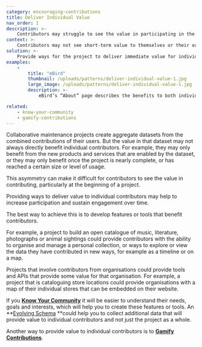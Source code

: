 ```yaml
---
category: encouraging-contributions
title: Deliver Individual Value
nav_order: 1
description: >-
    Contributors may struggle to see the value in participating in the project.
context: >-
    Contributors may not see short-term value to themselves or their organisation in contributing. Creating a useful aggregate dataset may take time and the value of it may benefit others more than the individual contributors.
solution: >-
    Provide ways for the project to deliver immediate value for individual contributors if they add or improve data.
examples:
    -
        title: "eBird"
        thumbnail: /uploads/patterns/deliver-individual-value-1.jpg
        large_image: /uploads/patterns/deliver-individual-value-1.jpg
        description: >-
            eBird’s “About” page describes the benefits to both individual bird watchers and the scientific community

related:
    - know-your-community
    - gamify-contributions
---
```


Collaborative maintenance projects create aggregate datasets from the combined contributions of their users. But the value in that dataset may not always directly benefit individual contributors. For example, they may only benefit from the new products and services that are enabled by the dataset, or they may only benefit once the project is nearly complete, or has reached a certain size or level of usage.

This asymmetry can make it difficult for contributors to see the value in contributing, particularly at the beginning of a project.

Providing ways to deliver value to individual contributors may help to increase participation and sustain engagement over time.

The best way to achieve this is to develop features or tools that benefit contributors.

For example, a project to build an open catalogue of music, literature, photographs or animal sightings could provide contributors with the ability to organise and manage a personal collection, or ways to explore or view the data they have contributed in new ways, for example as a timeline or on a map.

Projects that involve contributors from organisations could provide tools and APIs that provide some value for that organisation. For example, a project that is cataloguing store locations could provide organisations with a map of their individual stores that can be embedded on their website.

If you **[Know Your Community](/patterns/community-management/know-your-community)** it will be easier to understand their needs, goals and interests, which will help you to create these features or tools. An **[Evolving Schema](/patterns/data-model/evolving-schema) **could help you to collect additional data that will provide value to individual contributors and not just the project as a whole.

Another way to provide value to individual contributors is to **[Gamify Contributions](/patterns/encouraging-contributions/gamify-contributions)**.
